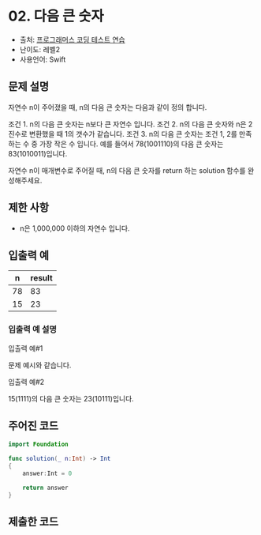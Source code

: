 # 02. 다음 큰 숫자     

- 출처: [프로그래머스 코딩 테스트 연습](https://programmers.co.kr/learn/challenges)
- 난이도: 레벨2
- 사용언어: Swift



## 문제 설명  

자연수 n이 주어졌을 때, n의 다음 큰 숫자는 다음과 같이 정의 합니다.

조건 1. n의 다음 큰 숫자는 n보다 큰 자연수 입니다.
조건 2. n의 다음 큰 숫자와 n은 2진수로 변환했을 때 1의 갯수가 같습니다.
조건 3. n의 다음 큰 숫자는 조건 1, 2를 만족하는 수 중 가장 작은 수 입니다.
예를 들어서 78(1001110)의 다음 큰 숫자는 83(1010011)입니다.

자연수 n이 매개변수로 주어질 때, n의 다음 큰 숫자를 return 하는 solution 함수를 완성해주세요.


## 제한 사항    

- n은 1,000,000 이하의 자연수 입니다.



## 입출력 예  

| n  | result |
| -- | ------ |
| 78 | 83     |
| 15 | 23     |



### 입출력 예 설명

입출력 예#1

문제 예시와 같습니다.

입출력 예#2

15(1111)의 다음 큰 숫자는 23(10111)입니다.


## 주어진 코드  

~~~swift
import Foundation

func solution(_ n:Int) -> Int
{
    answer:Int = 0

    return answer
}
~~~



## 제출한 코드  

~~~swift

~~~
